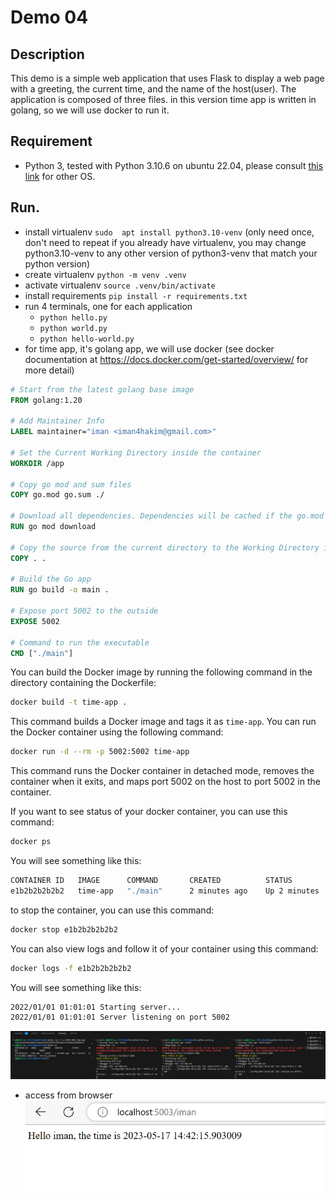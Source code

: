 # Demo 04
## Description
This demo is a simple web application that uses Flask to display a web page with a greeting, the current time, and the name of the host(user). The application is composed of three files.
in this version time app is written in golang, so we will use docker to run it.
## Requirement
- Python 3, tested with Python 3.10.6 on ubuntu 22.04, please consult [this link](https://www.python.org/downloads/) for other OS.
## Run.
- install virtualenv `sudo  apt install python3.10-venv` (only need once, don't need to repeat if you already have virtualenv, you may change python3.10-venv to any other version of python3-venv that match your python version)  
- create virtualenv `python -m venv .venv`
- activate virtualenv `source .venv/bin/activate`
- install requirements `pip install -r requirements.txt`
- run 4 terminals, one for each application
    - `python hello.py`
    - `python world.py`
    - `python hello-world.py`  
- for time app, it's golang app, we will use docker (see docker documentation at https://docs.docker.com/get-started/overview/ for more detail)
```dockerfile
# Start from the latest golang base image
FROM golang:1.20

# Add Maintainer Info
LABEL maintainer="iman <iman4hakim@gmail.com>"

# Set the Current Working Directory inside the container
WORKDIR /app

# Copy go mod and sum files
COPY go.mod go.sum ./

# Download all dependencies. Dependencies will be cached if the go.mod and go.sum files are not changed
RUN go mod download

# Copy the source from the current directory to the Working Directory inside the container
COPY . .

# Build the Go app
RUN go build -o main .

# Expose port 5002 to the outside
EXPOSE 5002

# Command to run the executable
CMD ["./main"]

```
You can build the Docker image by running the following command in the directory containing the Dockerfile:

```bash
docker build -t time-app .
```
This command builds a Docker image and tags it as `time-app`.
You can run the Docker container using the following command:

```bash
docker run -d --rm -p 5002:5002 time-app
```
This command runs the Docker container in detached mode, removes the container when it exits, and maps port 5002 on the host to port 5002 in the container.

If you want to see status of your docker container, you can use this command:
```bash
docker ps
```
You will see something like this:
```bash
CONTAINER ID   IMAGE      COMMAND       CREATED          STATUS          PORTS                                       NAMES
e1b2b2b2b2b2   time-app   "./main"      2 minutes ago    Up 2 minutes
```
to stop the container, you can use this command:
```bash
docker stop e1b2b2b2b2b2
```
You can also view logs and follow it of your container using this command:
```bash 
docker logs -f e1b2b2b2b2b2
```
You will see something like this:
```bash
2022/01/01 01:01:01 Starting server...
2022/01/01 01:01:01 Server listening on port 5002
```

![demo4 terminal](../images/demo04-4terminal_with_go_docker.png)
- access from browser  
![access from browser](../images/demo03-web_output.png)